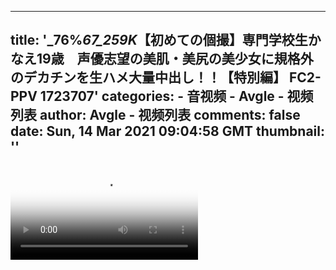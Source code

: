 
---
title: '_76%_67_259K_【初めての個撮】専門学校生かなえ19歳　声優志望の美肌・美尻の美少女に規格外のデカチンを生ハメ大量中出し！！【特別編】 FC2-PPV 1723707'
categories: 
    - 音视频
    - Avgle - 视频列表
author: Avgle - 视频列表
comments: false
date: Sun, 14 Mar 2021 09:04:58 GMT
thumbnail: ''
---

<div>   
<video controls loop poster="https://static-clst.avgle.com/videos/tmb15/500177/1.jpg" src="https://static-clst.avgle.com/videos/tmb15/500177/preview.mp4"></video>  
</div>
            